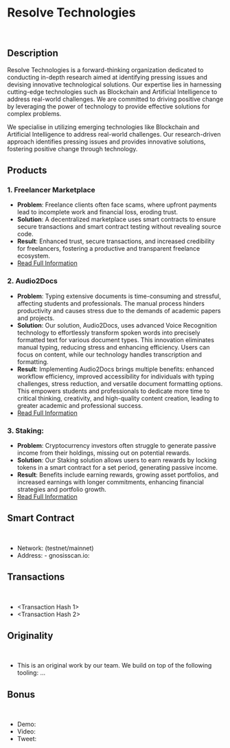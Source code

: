 # Resolve Technologies
 
## Description

Resolve Technologies is a forward-thinking organization dedicated to conducting in-depth research aimed at identifying pressing issues and devising innovative technological solutions. Our expertise lies in harnessing cutting-edge technologies such as Blockchain and Artificial Intelligence to address real-world challenges. We are committed to driving positive change by leveraging the power of technology to provide effective solutions for complex problems.

We specialise in utilizing emerging technologies like Blockchain and Artificial Intelligence to address real-world challenges. Our research-driven approach identifies pressing issues and provides innovative solutions, fostering positive change through technology.

## Products

### 1. Freelancer Marketplace

- **Problem**: Freelance clients often face scams, where upfront payments lead to incomplete work and financial loss, eroding trust.
- **Solution**: A decentralized marketplace uses smart contracts to ensure secure transactions and smart contract testing without revealing source code.
- **Result**: Enhanced trust, secure transactions, and increased credibility for freelancers, fostering a productive and transparent freelance ecosystem.
- [Read Full Information](FreelancerMarketplace.md)

### 2. Audio2Docs

- **Problem**: Typing extensive documents is time-consuming and stressful, affecting students and professionals. The manual process hinders productivity and causes stress due to the demands of academic papers and projects.
- **Solution**: Our solution, Audio2Docs, uses advanced Voice Recognition technology to effortlessly transform spoken words into precisely formatted text for various document types. This innovation eliminates manual typing, reducing stress and enhancing efficiency. Users can focus on content, while our technology handles transcription and formatting.
- **Result**: Implementing Audio2Docs brings multiple benefits: enhanced workflow efficiency, improved accessibility for individuals with typing challenges, stress reduction, and versatile document formatting options. This empowers students and professionals to dedicate more time to critical thinking, creativity, and high-quality content creation, leading to greater academic and professional success.
- [Read Full Information](Audio2Docs.md)
 
### 3. Staking:
- **Problem**: Cryptocurrency investors often struggle to generate passive income from their holdings, missing out on potential rewards.
- **Solution**: Our Staking solution allows users to earn rewards by locking tokens in a smart contract for a set period, generating passive income.
- **Result**: Benefits include earning rewards, growing asset portfolios, and increased earnings with longer commitments, enhancing financial strategies and portfolio growth.
- [Read Full Information](Staking.md)

## Smart Contract
 
- Network: (testnet/mainnet)
- Address: <Contract Address>
- gnosisscan.io: <Link>
 
## Transactions
 
- <Transaction Hash 1>
- <Transaction Hash 2>
 
## Originality
 
- This is an original work by our team. We build on top of the following tooling: ...
 
## Bonus
 
- Demo: <Link>
- Video: <Link>
- Tweet: <Link>
